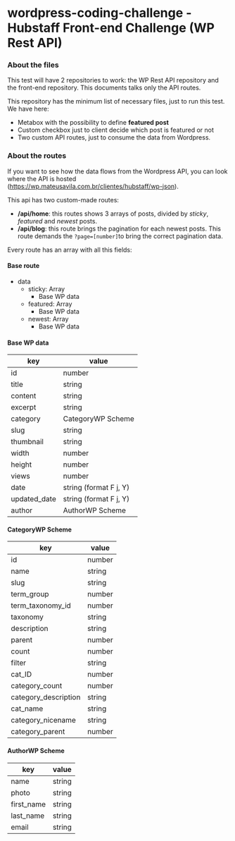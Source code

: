 

# wordpress-coding-challenge - Hubstaff Front-end Challenge (WP Rest API)

### About the files
  
This test will have 2 repositories to work: the WP Rest API repository and the front-end repository. This documents talks only the API routes.

This repository has the minimum list of necessary files, just to run this test. We have here:

- Metabox with the possibility to define **featured post**
- Custom checkbox just to client decide which post is featured or not
- Two custom API routes, just to consume the data from Wordpress.

### About the routes
If you want to see how the data flows from the Wordpress API, you can look where the API is hosted (https://wp.mateusavila.com.br/clientes/hubstaff/wp-json).

This api has two custom-made routes:
- **/api/home**: this routes shows 3 arrays of posts, divided by *sticky*, *featured* and *newest* posts. 
- **/api/blog**: this route brings the pagination for each newest posts. This route demands the  `?page=[number]`to bring the correct pagination data.

Every route has an array with all this fields:
#### Base route
- data
	- sticky: Array
		- Base WP data
	- featured: Array
		- Base WP data
	- newest: Array
		- Base WP data

#### Base WP data
| key | value |
|--|--|
| id | number |
| title | string |
| content | string |
| excerpt | string |
| category | CategoryWP Scheme |
| slug | string |
| thumbnail | string |
| width | number |
| height | number |
| views | number |
| date | string (format F j, Y) |
| updated_date | string (format F j, Y) |
| author | AuthorWP Scheme |

#### CategoryWP Scheme
| key | value |
|--|--|
| id | number |
| name | string |
| slug | string |
| term_group | number |
| term_taxonomy_id | number |
| taxonomy | string |
| description | string |
| parent | number |
| count | number |
| filter | string |
| cat_ID | number |
| category_count | number |
| category_description | string |
| cat_name | string |
| category_nicename | string |
| category_parent | number |

#### AuthorWP Scheme
| key | value |
|--|--|
| name | string |
| photo | string |
| first_name | string |
| last_name | string |
| email | string |
